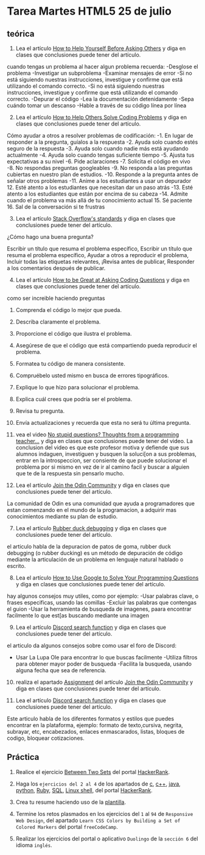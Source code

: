 # Tarea Martes HTML5 25 de julio

## teórica

1. Lea el artículo [How to Help Yourself Before Asking Others](https://www.theodinproject.com/guides/community/before_asking) y diga en clases que conclusiones puede tener del artículo.

cuando tengas un problema al hacer algun problema recuerda:
-Desglose el problema
-Investigar un subproblema
-Examinar mensajes de error
-Si no está siguiendo nuestras instrucciones, investigue y confirme que está utilizando el comando correcto.
-Si no está siguiendo nuestras instrucciones, investigue y confirme que está utilizando el comando correcto.
-Depurar el código
-Lea la documentación detenidamente
-Sepa cuándo tomar un descanso
-Hable a través de su código línea por línea

2. Lea el artículo [How to Help Others Solve Coding Problems](https://github.com/TheOdinProject/blog/wiki/How-to-Help-Others-Solve-Coding-Problems) y diga en clases que conclusiones puede tener del artículo.

Cómo ayudar a otros a resolver problemas de codificación:
-1. En lugar de responder a la pregunta, guíalos a la respuesta
-2. Ayuda solo cuando estés seguro de la respuesta
-3. Ayuda solo cuando nadie más está ayudando actualmente
-4. Ayuda solo cuando tengas suficiente tiempo
-5. Ajusta tus expectativas a su nivel
-6. Pide aclaraciones
-7. Solicita el código en vivo
-8. No respondas preguntas googleables
-9. No responda a las preguntas cubiertas en nuestro plan de estudios.
-10. Responde a la pregunta antes de señalar otros problemas
-11. Anime a los estudiantes a usar un depurador
12. Esté atento a los estudiantes que necesitan dar un paso atrás
-13. Esté atento a los estudiantes que están por encima de su cabeza
-14. Admite cuando el problema va más allá de tu conocimiento actual
15. Sé paciente
16. Sal de la conversación si te frustras

3. Lea el artículo [Stack Overflow's standards](https://stackoverflow.com/help/how-to-ask) y diga en clases que conclusiones puede tener del artículo.

¿Cómo hago una buena pregunta?

Escribir un título que resuma el problema específico, Escribir un título que resuma el problema específico, Ayudar a otros a reproducir el problema, Incluir todas las etiquetas relevantes, ¡Revisa antes de publicar, Responder a los comentarios después de publicar.

4. Lea el artículo [How to be Great at Asking Coding Questions](https://medium.com/@gordon_zhu/how-to-be-great-at-asking-questions-e37be04d0603) y diga en clases que conclusiones puede tener del artículo.

como ser increible haciendo preguntas
1. Comprenda el código lo mejor que pueda.
2. Describa claramente el problema.
3. Proporcione el código que ilustra el problema.
4. Asegúrese de que el código que está compartiendo pueda reproducir el problema.
5. Formatea tu código de manera consistente.
6. Compruébelo usted mismo en busca de errores tipográficos.
7. Explique lo que hizo para solucionar el problema.
8. Explica cuál crees que podría ser el problema.
9. Revisa tu pregunta.
10. Envía actualizaciones y recuerda que esta no será tu última pregunta.

5. vea el video [No stupid questions? Thoughts from a programming teacher...](https://youtu.be/Ej3rLZK5CdQ) y diga en clases que conclusiones puede tener del video.
La conclusion del video es que este profesor motiva y defiende que sus alumnos indaguen, investiguen y busquen la soluci[on a sus problemas, entrar en la introspeccion, ser consiente de que puede solucionar el problema por si mismo en vez de ir al camino facil y buscar a alguien que te de la respuesta sin pensarlo mucho.

6. Lea el artículo [Join the Odin Community](https://www.theodinproject.com/lessons/foundations-join-the-odin-community) y diga en clases que conclusiones puede tener del artículo.

La comunidad de Odin es una comunidad que ayuda a programadores que estan comenzando en el mundo de la programacion, a adquirir mas conocimientos mediante su plan de estudio.

7. Lea el artículo [Rubber duck debugging](https://en.m.wikipedia.org/wiki/Rubber_duck_debugging) y diga en clases que conclusiones puede tener del artículo.

el articulo habla de la depuracion de patos de goma,  rubber duck debugging (o rubber ducking) es un método de depuración de código mediante la articulación de un problema en lenguaje natural hablado o escrito.

8. Lea el artículo [How to Use Google to Solve Your Programming Questions](https://codinginflow.com/google-programming-questions) y diga en clases que conclusiones puede tener del artículo.

hay algunos consejos muy utiles, como por ejemplo:
-Usar palabras clave, o frases especificas, usando las comillas
-Excluir las palabras que contengas el guion
-Usar la herramienta de busqueda de imagenes, paara encontrar facilmente lo que est[as buscando mediante una imagen


9. Lea el artículo [Discord search function](https://support.discordapp.com/hc/en-us/articles/115000468588-Using-Search) y diga en clases que conclusiones puede tener del artículo.

el articulo da algunos consejos sobre como usar el foro de Discord:
- Usar La Lupa Ole para encontrar lo que buscas facilmente
-Utiliza filtros para obtener mayor poder de busqueda
-Facilita la busqueda, usando alguna fecha que sea de referencia.


10. realiza el apartado [Assignment](https://www.theodinproject.com/lessons/foundations-join-the-odin-community#assignment) del artículo [Join the Odin Community](https://www.theodinproject.com/lessons/foundations-join-the-odin-community#assignment) y diga en clases que conclusiones puede tener del artículo.

11. Lea el artículo [Discord search function](https://support.discord.com/hc/en-us/articles/210298617-Markdown-Text-101-Chat-Formatting-Bold-Italic-Underline-) y diga en clases que conclusiones puede tener del artículo.

Este articulo habla de los diferentes formatos y estilos que puedes encontrar en la plataforma, ejemplo: formato de texto,cursiva, negrita, subrayar, etc, encabezados, enlaces enmascarados, listas, bloques de codigo, bloquear cotizaciones.

## Práctica

1. Realice el ejercicio [Between Two Sets](https://www.hackerrank.com/challenges/between-two-sets/problem?isFullScreen=false) del portal [HackerRank](https://www.hackerrank.com/dashboard).

2. Haga los `ejercicios del 2 al 4` de los apartados de [c](https://www.hackerrank.com/domains/c), [c++](https://www.hackerrank.com/domains/cpp), [java](https://www.hackerrank.com/domains/java), [python](https://www.hackerrank.com/domains/python), [Ruby](https://www.hackerrank.com/domains/ruby), [SQL](https://www.hackerrank.com/domains/sql), [Linux shell](https://www.hackerrank.com/domains/shell), del portal [HackerRank](https://www.hackerrank.com/dashboard).
3. Crea tu resume haciendo uso de la [plantilla](https://docs.google.com/document/d/1jfUa4HGBDjt2peJPQ0Wg1YhdGkCoSysS6QMT4u8bCic/edit?usp=sharing).

4. Termine los retos plasmados en los ejercicios del `1` al `94` de `Responsive Web Design`, del apartado `Learn CSS Colors by Building a Set of Colored Markers` del portal `freeCodeCamp`.
5. Realizar los ejercicios del portal o aplicativo `Duolingo` de la `sección 6` del idioma `inglés`.